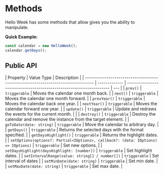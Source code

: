 # Methods

Hello Week has some methods that allow gives you the ability to manipulate.

**Quick Example:**

```js
const calendar = new HelloWeek();
calendar.getDays();
```

## Public API

| Property                                                                           | Value Type    | Description                                                           |
| ---------------------------------------------------------------------------------- | ------------- | --------------------------------------------------------------------- | --- |
| `prev()`                                                                           | `triggerable` | Moves the calendar one month back.                                    |
| `next()`                                                                           | `triggerable` | Moves the calendar one month forward.                                 |
| `prevYear()`                                                                       | `triggerable` | Moves the calendar back one year.                                     |
| `nextYear()`                                                                       | `triggerable` | Moves the calendar forward one year.                                  |
| `update()`                                                                         | `triggerable` | Update and redraws the events for the current month.                  |     |
| `destroy()`                                                                        | `triggerable` | Destroy the calendar and remove the instance from the target element. |
| `goToDate(date: string)`                                                           | `triggerable` | Move the calendar to arbitrary day.                                   |
| `getDays()`                                                                        | `triggerable` | Returns the selected days with the format specified.                  |
| `getDaysHighlight()`                                                               | `triggerable` | Returns the highlight dates.                                          |
| `setOptions(options?: Partial<IOptions>, callback?: (data: IOptions) => IOptions)` | `triggerable` | Set new options.                                                      |
| `setDaysHighlight(daysHighlight: [number])`                                        | `triggerable` | Set highlight dates.                                                  |
| `setIntervalRange(value: string[] / number[])`                                     | `triggerable` | Set interval of dates                                                 |
| `setMinDate(date: string)`                                                         | `triggerable` | Set min date.                                                         |
| `setMaxDate(date: string)`                                                         | `triggerable` | Set max date.                                                         |
